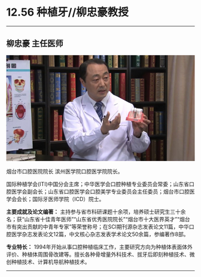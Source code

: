 # 12.56 种植牙//柳忠豪教授

---

## 柳忠豪 主任医师

![1683768601606](image/c12_056/1683768601606.png)

烟台市口腔医院院长 滨州医学院口腔医学院院长。

国际种植学会(ITI)中国分会主席；中华医学会口腔种植专业委员会常委；山东省口腔医学会副会长；山东省口腔医学会口腔美学专业委员会主任委员；烟台市口腔医学会会长；国际牙医师学院（ICD）院士。


**主要成就及论文编著：** 主持参与省市科研课题十余项，培养硕士研究生三十余名；获“山东省十佳青年医师”“山东省优秀医院院长”“烟台市十大医界英才”“烟台市有突出贡献的中青年专家”等荣誉称号；在SCI期刊源杂志发表论文11篇，中华口腔医学杂志发表论文12篇，中文核心杂志发表学术论文50余篇，参编著作8部。


**专业特长：** 1994年开始从事口腔种植临床工作，主要研究方向为种植体表面体外评价、种植体周围骨改建等。擅长各种骨增量外科技术、拔牙后即刻种植技术、微创种植技术、计算机导航种植技术。

---
